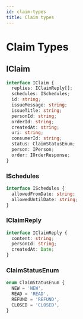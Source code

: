 ```yaml
---
id: claim-types
title: Claim types
---
```


# Claim Types

## IClaim
```ts
interface IClaim {
  replies: IClaimReply[];
  schedules: ISchedules;
  id: string;
  issueMessage: string;
  issueTitle: string;
  personId: string;
  orderId: string;
  createdAt: string;
  uri: string;
  consumerId: string;
  status: ClaimStatusEnum;
  person: IPerson;
  order: IOrderResponse;
}
```

### ISchedules
```ts
interface ISchedules {
  allowedFromDate: string;
  allowedUntilDate: string;
}
```

### IClaimReply
```ts
interface IClaimReply {
  content: string;
  personId: string;
  createdAt: Date;
}
```

### ClaimStatusEnum
```ts
enum ClaimStatusEnum {
  NEW = 'NEW',
  READ = 'READ',
  REFUND = 'REFUND',
  CLOSED = 'CLOSED',
}
```

